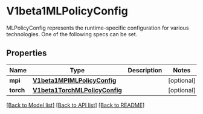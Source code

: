 # V1beta1MLPolicyConfig

MLPolicyConfig represents the runtime-specific configuration for various technologies. One of the following specs can be set.

## Properties

| Name      | Type                                                            | Description | Notes      |
|-----------|-----------------------------------------------------------------|-------------|------------|
| **mpi**   | [**V1beta1MPIMLPolicyConfig**](V1beta1MPIMLPolicyConfig.md)     |             | [optional] |
| **torch** | [**V1beta1TorchMLPolicyConfig**](V1beta1TorchMLPolicyConfig.md) |             | [optional] |

[[Back to Model list]](../README.md#documentation-for-models) [[Back to API list]](../README.md#documentation-for-api-endpoints) [[Back to README]](../README.md)
